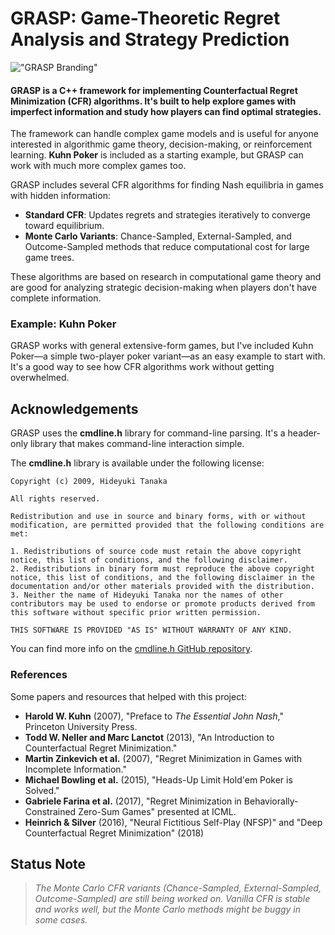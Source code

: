 # GRASP: Game-Theoretic Regret Analysis and Strategy Prediction

!["GRASP Branding"](/docs/images/grasp1.jpg)

#### GRASP is a C++ framework for implementing Counterfactual Regret Minimization (CFR) algorithms. It's built to help explore games with imperfect information and study how players can find optimal strategies.

The framework can handle complex game models and is useful for anyone interested in algorithmic game theory, decision-making, or reinforcement learning. **Kuhn Poker** is included as a starting example, but GRASP can work with much more complex games too.


GRASP includes several CFR algorithms for finding Nash equilibria in games with hidden information:

- **Standard CFR**: Updates regrets and strategies iteratively to converge toward equilibrium.
- **Monte Carlo Variants**: Chance-Sampled, External-Sampled, and Outcome-Sampled methods that reduce computational cost for large game trees.

These algorithms are based on research in computational game theory and are good for analyzing strategic decision-making when players don't have complete information.

### Example: Kuhn Poker

GRASP works with general extensive-form games, but I've included Kuhn Poker—a simple two-player poker variant—as an easy example to start with. It's a good way to see how CFR algorithms work without getting overwhelmed.

## Acknowledgements

GRASP uses the **cmdline.h** library for command-line parsing. It's a header-only library that makes command-line interaction simple.

The **cmdline.h** library is available under the following license:

```text
Copyright (c) 2009, Hideyuki Tanaka

All rights reserved.

Redistribution and use in source and binary forms, with or without modification, are permitted provided that the following conditions are met:

1. Redistributions of source code must retain the above copyright notice, this list of conditions, and the following disclaimer.
2. Redistributions in binary form must reproduce the above copyright notice, this list of conditions, and the following disclaimer in the documentation and/or other materials provided with the distribution.
3. Neither the name of Hideyuki Tanaka nor the names of other contributors may be used to endorse or promote products derived from this software without specific prior written permission.

THIS SOFTWARE IS PROVIDED "AS IS" WITHOUT WARRANTY OF ANY KIND.
```

You can find more info on the [cmdline.h GitHub repository](https://github.com/tanakh/cmdline).

### References

Some papers and resources that helped with this project:

- **Harold W. Kuhn** (2007), "Preface to _The Essential John Nash_," Princeton University Press.
- **Todd W. Neller and Marc Lanctot** (2013), "An Introduction to Counterfactual Regret Minimization."
- **Martin Zinkevich et al.** (2007), "Regret Minimization in Games with Incomplete Information."
- **Michael Bowling et al.** (2015), "Heads-Up Limit Hold'em Poker is Solved."
- **Gabriele Farina et al.** (2017), "Regret Minimization in Behaviorally-Constrained Zero-Sum Games" presented at ICML.
- **Heinrich & Silver** (2016), "Neural Fictitious Self-Play (NFSP)" and "Deep Counterfactual Regret Minimization" (2018)

## Status Note

> _The Monte Carlo CFR variants (Chance-Sampled, External-Sampled, Outcome-Sampled) are still being worked on. Vanilla CFR is stable and works well, but the Monte Carlo methods might be buggy in some cases._
